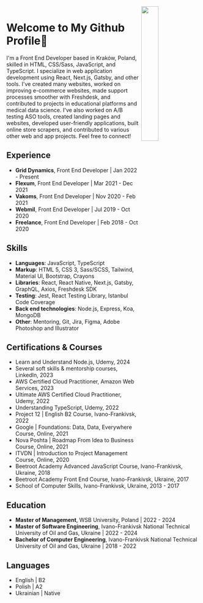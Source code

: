<img src="https://media.tenor.com/pPoUmi0Z1fUAAAAC/cat-pet.gif" width="30%" align="right" />

# Welcome to My Github Profile👋

<p>I'm a Front End Developer based in Kraków, Poland, skilled in HTML, CSS/Sass, JavaScript, and TypeScript. I specialize in web application development using React, Next.js, Gatsby, and other tools. I've created many websites, worked on improving e-commerce websites, made support processes smoother with Freshdesk, and contributed to projects in educational platforms and medical data science. I've also worked on A/B testing ASO tools, created landing pages and websites, developed user-friendly applications, built online store scrapers, and contributed to various other web and app projects. Feel free to connect!</p>

## Experience

- **Grid Dynamics**, Front End Developer | Jan 2022 - Present
- **Flexum**, Front End Developer | Mar 2021 - Dec 2021
- **Vakoms**, Front End Developer | Nov 2020 - Feb 2021
- **Webmil**, Front End Developer | Jul 2019 - Oct 2020
- **Freelance**, Front End Developer | Feb 2018 - Oct 2020

## Skills

- **Languages**: JavaScript, TypeScript
- **Markup**: HTML 5, CSS 3, Sass/SCSS, Tailwind, Material UI, Bootstrap, Crayons
- **Libraries**: React, React Native, Next.js, Gatsby, GraphQL, Axios, Freshdesk SDK
- **Testing**: Jest, React Testing Library, Istanbul Code Coverage
- **Back end technologies**: Node.js, Express, Koa, MongoDB
- **Other**: Mentoring, Git, Jira, Figma, Adobe Photoshop and Illustrator

## Certifications & Courses

- Learn and Understand Node.js, Udemy, 2024
- Several soft skills & mentorship courses, LinkedIn, 2023
- AWS Certified Cloud Practitioner, Amazon Web Services, 2023
- Ultimate AWS Certified Cloud Practitioner, Udemy, 2022
- Understanding TypeScript, Udemy, 2022
- Project 12 | English B2 Course, Ivano-Frankivsk, 2022
- Google | Foundations: Data, Data, Everywhere Course, Online, 2021
- Nova Poshta | Roadmap From Idea to Business Course, Online, 2021
- ITVDN | Introduction to Project Management Course, Online, 2020
- Beetroot Academy Advanced JavaScript Course, Ivano-Frankivsk, Ukraine, 2018
- Beetroot Academy Front End Course, Ivano-Frankivsk, Ukraine, 2017
- School of Computer Skills, Ivano-Frankivsk, Ukraine, 2013 - 2017

## Education

- **Master of Management**, WSB University, Poland | 2022 - 2024
- **Master of Software Engineering**, Ivano-Frankivsk National Technical University of Oil and Gas, Ukraine | 2022 - 2024
- **Bachelor of Computer Engineering**, Ivano-Frankivsk National Technical University of Oil and Gas, Ukraine | 2018 - 2022

## Languages

- English | B2
- Polish | A2
- Ukrainian | Native
